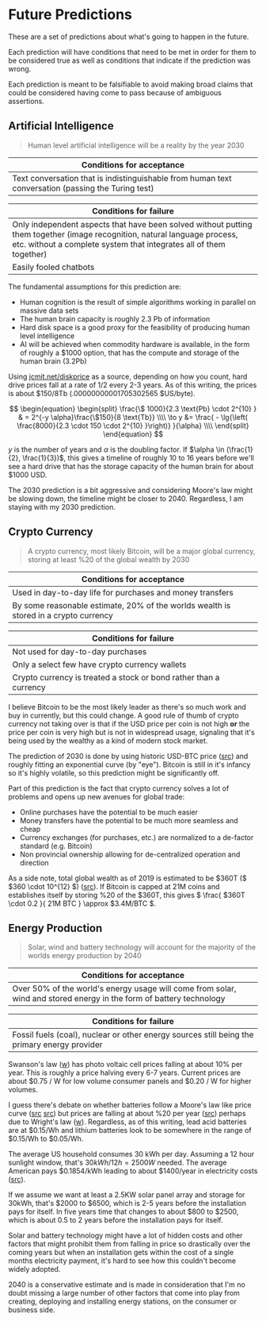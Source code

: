 Future Predictions
===

These are a set of predictions about what's going to happen in the future.

Each prediction will have conditions that need to be met in order for them to
be considered true as well as conditions that indicate if the prediction was wrong.

Each prediction is meant to be falsifiable to avoid making broad claims that could
be considered having come to pass because of ambiguous assertions.

Artificial Intelligence
---

> Human level artificial intelligence will be a reality by the year 2030

| Conditions for acceptance |
|---|
| Text conversation that is indistinguishable from human text conversation (passing the Turing test) |

| Conditions for failure |
|---|
| Only independent aspects that have been solved without putting them together (image recognition, natural language process, etc. without a complete system that integrates all of them together) |
| Easily fooled chatbots |

The fundamental assumptions for this prediction are:

* Human cognition is the result of simple algorithms working in parallel on massive data sets
* The human brain capacity is roughly 2.3 Pb of information
* Hard disk space is a good proxy for the feasibility of producing human level intelligence
* AI will be achieved when commodity hardware is available, in the form of roughly a $1000 option, that has the compute and storage of the human brain (3.2Pb)

Using [jcmit.net/diskprice](https://jcmit.net/diskprice.htm) as a source, depending on how you count, hard drive prices fall at a rate of 1/2 every 2-3 years.
As of this writing, the prices is about $\$$150/8Tb (.00000000001705302565 $\$$US/byte).

$$
\begin{equation}
\begin{split}
\frac{\$ 1000}{2.3 \text{Pb} \cdot 2^{10} }   & = 2^{-y \alpha}\frac{\$150}{8 \text{Tb}}  \\\\
\to y  &= \frac{ - \lg{\left( \frac{8000}{2.3 \cdot 150 \cdot 2^{10} }\right)} }{\alpha} \\\\
\end{split}
\end{equation}
$$

$y$ is the number of years and 
$\alpha$ is the doubling factor.
If $\alpha \in (\frac{1}{2}, \frac{1}{3})$, this gives a timeline of roughly 10 to 16 years before we'll see a hard drive that has the storage capacity of the human brain for
about $\$$1000 USD.

The 2030 prediction is a bit aggressive and considering Moore's law might be slowing down, the timeline might be closer to 2040.
Regardless, I am staying with my 2030 prediction.

Crypto Currency
---

> A crypto currency, most likely Bitcoin, will be a major global currency, storing at least %20 of the global wealth by 2030

| Conditions for acceptance |
|---|
| Used in day-to-day life for purchases and money transfers |
| By some reasonable estimate, 20% of the worlds wealth is stored in a crypto currency |

| Conditions for failure |
|---|
| Not used for day-to-day purchases |
| Only a select few have crypto currency wallets |
| Crypto currency is treated a stock or bond rather than a currency |

I believe Bitcoin to be the most likely leader as there's so much work and buy in currently, but this could change.
A good rule of thumb of crypto currency not taking over is that if the USD price per coin is not high **or** the
price per coin is very high but is not in widespread usage, signaling that it's being used by the wealthy as a kind
of modern stock market.

The prediction of 2030 is done by using historic USD-BTC price ([src](https://finance.yahoo.com/quote/BTC-USD/history/)) and roughly
fitting an exponential curve (by "eye").
Bitcoin is still in it's infancy so it's highly volatile, so this prediction might be significantly off.

Part of this prediction is the fact that crypto currency solves a lot of problems and opens up new avenues for global trade:

* Online purchases have the potential to be much easier
* Money transfers have the potential to be much more seamless and cheap
* Currency exchanges (for purchases, etc.) are normalized to a de-factor standard (e.g. Bitcoin)
* Non provincial ownership allowing for de-centralized operation and direction

As a side note, total global wealth as of 2019 is estimated to be $\$$360T
($ \$360 \cdot 10^{12} $) ([src](https://www.credit-suisse.com/about-us/en/reports-research/global-wealth-report.html)).
If Bitcoin is capped at 21M coins and establishes itself by storing %20 of the $\$$360T, this gives $ \frac{ \$360T \cdot 0.2 }{ 21M BTC } \approx \$3.4M/BTC $.

Energy Production
---

> Solar, wind and battery technology will account for the majority of the worlds energy production by 2040

| Conditions for acceptance |
|---|
| Over 50% of the world's energy usage will come from solar, wind and stored energy in the form of battery technology |


| Conditions for failure |
|---|
| Fossil fuels (coal), nuclear or other energy sources still being the primary energy provider |

Swanson's law ([w](https://en.wikipedia.org/wiki/Swanson%27s_law)) has photo voltaic cell prices falling at about 10% per year.
This is roughly a price halving every 6-7 years.
Current prices are about $\$$0.75 / W for low volume consumer panels and $\$$0.20 / W for higher volumes.

I guess there's debate on whether batteries follow a Moore's law like price curve ([src](https://longtailpipe.com/2013/04/06/there-is-moores-law-for-batteries-its/) [src](https://longtailpipe.com/2013/04/06/there-is-moores-law-for-batteries-its/)) but prices are falling at about %20 per year ([src](https://about.bnef.com/blog/behind-scenes-take-lithium-ion-battery-prices/)) perhaps due to Wright's law ([w](https://en.wikipedia.org/wiki/Experience_curve_effects)).
Regardless, as of this writing, lead acid batteries are at $\$$0.15/Wh and lithium batteries look to be somewhere in the range of $\$$0.15/Wh to $\$$0.05/Wh.

The average US household consumes 30 kWh per day.
Assuming a 12 hour sunlight window, that's $30 kWh / 12h = 2500 W$ needed.
The average American pays $\$$0.1854/kWh leading to about $\$$1400/year in electricity costs ([src](https://www.eia.gov/tools/faqs/faq.php?id=97&t=3)).

If we assume we want at least a 2.5KW solar panel array and storage for 30kWh, that's $\$$2000 to $\$$6500, which is 2-5 years before the installation pays for itself.
In five years time that changes to about $\$$800 to $\$$2500, which is about 0.5 to 2 years before the installation pays for itself.

Solar and battery technology might have a lot of hidden costs and other factors that might prohibit them from falling in price so drastically over the coming years
but when an installation gets within the cost of a single months electricity payment, it's hard to see how this couldn't become widely adopted.

2040 is a conservative estimate and is made in consideration that I'm no doubt missing a large number of other factors that come into play from creating, deploying and installing energy stations,
on the consumer or business side.


